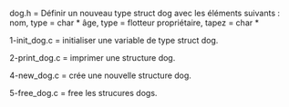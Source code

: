dog.h = Définir un nouveau type struct dog avec les éléments suivants : nom, type = char * âge, type = flotteur propriétaire, tapez = char *

1-init_dog.c = initialiser une variable de type struct dog.

2-print_dog.c = imprimer une structure dog.

4-new_dog.c = crée une nouvelle structure dog.

5-free_dog.c = free les strucures dogs.